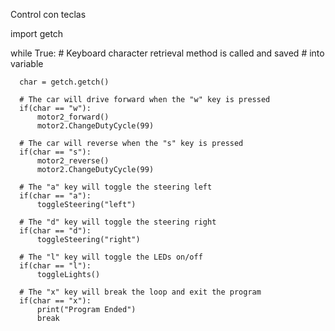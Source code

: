 Control con teclas

  import getch



  while True:
      # Keyboard character retrieval method is called and saved
      # into variable

      char = getch.getch()

      # The car will drive forward when the "w" key is pressed
      if(char == "w"):
          motor2_forward()
          motor2.ChangeDutyCycle(99)

      # The car will reverse when the "s" key is pressed
      if(char == "s"):
          motor2_reverse()
          motor2.ChangeDutyCycle(99)

      # The "a" key will toggle the steering left
      if(char == "a"):
          toggleSteering("left")

      # The "d" key will toggle the steering right
      if(char == "d"):
          toggleSteering("right")

      # The "l" key will toggle the LEDs on/off
      if(char == "l"):
          toggleLights()

      # The "x" key will break the loop and exit the program
      if(char == "x"):
          print("Program Ended")
          break
